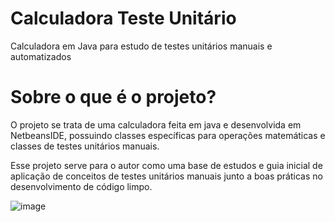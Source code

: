 # Calculadora Teste Unitário
Calculadora em Java para estudo de testes unitários manuais e automatizados



# Sobre o que é o projeto?
O projeto se trata de uma calculadora feita em java e desenvolvida em NetbeansIDE, possuindo classes específicas para operações matemáticas e classes de testes unitários manuais.

Esse projeto serve para o autor como uma base de estudos e guia inicial de aplicação de conceitos de testes unitários manuais junto a boas práticas no desenvolvimento de código limpo.

![image](https://user-images.githubusercontent.com/66507497/192041115-4d7999f9-bb89-431f-a346-d4f79a4853a1.png)

